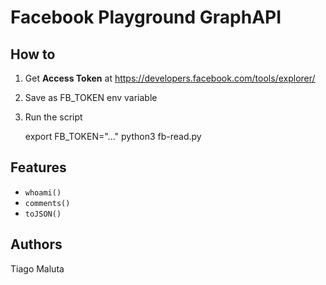
# Facebook Playground GraphAPI

## How to

1. Get **Access Token** at  https://developers.facebook.com/tools/explorer/
2. Save as FB_TOKEN env variable
3. Run the script


	export FB_TOKEN="..."
	python3 fb-read.py

## Features

- ```whoami()```
- ```comments()```
- ```toJSON()```

## Authors

Tiago Maluta

